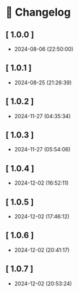 # 📝 Changelog

## \[ 1.0.0 \]

- 2024-08-06 (22:50:00)

## \[ 1.0.1 \]

- 2024-08-25 (21:26:39)

## \[ 1.0.2 \]

- 2024-11-27 (04:35:34)

## \[ 1.0.3 \]

- 2024-11-27 (05:54:06)

## \[ 1.0.4 \]

- 2024-12-02 (16:52:11)

## \[ 1.0.5 \]

- 2024-12-02 (17:46:12)

## \[ 1.0.6 \]

- 2024-12-02 (20:41:17)

## \[ 1.0.7 \]

- 2024-12-02 (20:53:24)
